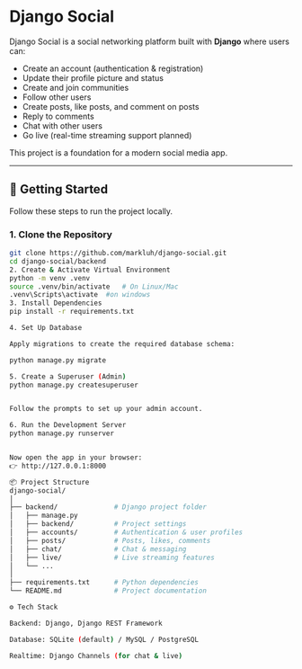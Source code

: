 # Django Social

Django Social is a social networking platform built with **Django** where users can:

- Create an account (authentication & registration)
- Update their profile picture and status
- Create and join communities
- Follow other users
- Create posts, like posts, and comment on posts
- Reply to comments
- Chat with other users
- Go live (real-time streaming support planned)

This project is a foundation for a modern social media app.

---

## 🚀 Getting Started

Follow these steps to run the project locally.

### 1. Clone the Repository
```bash
git clone https://github.com/markluh/django-social.git
cd django-social/backend
2. Create & Activate Virtual Environment
python -m venv .venv
source .venv/bin/activate   # On Linux/Mac
.venv\Scripts\activate  #on windows
3. Install Dependencies
pip install -r requirements.txt

4. Set Up Database

Apply migrations to create the required database schema:

python manage.py migrate

5. Create a Superuser (Admin)
python manage.py createsuperuser


Follow the prompts to set up your admin account.

6. Run the Development Server
python manage.py runserver


Now open the app in your browser:
👉 http://127.0.0.1:8000

📦 Project Structure
django-social/
│
├── backend/              # Django project folder
│   ├── manage.py
│   ├── backend/          # Project settings
│   ├── accounts/         # Authentication & user profiles
│   ├── posts/            # Posts, likes, comments
│   ├── chat/             # Chat & messaging
│   ├── live/             # Live streaming features
│   └── ...
│
├── requirements.txt      # Python dependencies
└── README.md             # Project documentation

⚙️ Tech Stack

Backend: Django, Django REST Framework

Database: SQLite (default) / MySQL / PostgreSQL

Realtime: Django Channels (for chat & live)
